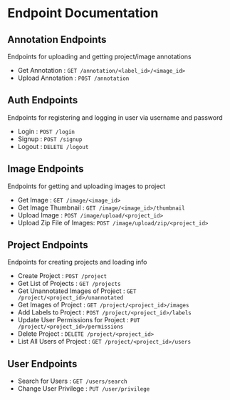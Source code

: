 # Endpoint Documentation

## Annotation Endpoints

Endpoints for uploading and getting project/image annotations

* Get Annotation : `GET /annotation/<label_id>/<image_id>`
* Upload Annotation : `POST /annotation`

## Auth Endpoints

Endpoints for registering and logging in user via username and password

* Login : `POST /login`
* Signup : `POST /signup` 
* Logout : `DELETE /logout`

## Image Endpoints

Endpoints for getting and uploading images to project

* Get Image : `GET /image/<image_id>`
* Get Image Thumbnail : `GET /image/<image_id>/thumbnail`
* Upload Image : `POST /image/upload/<project_id>`
* Upload Zip File of Images: `POST /image/upload/zip/<project_id>`

## Project Endpoints

Endpoints for creating projects and loading info 

* Create Project : `POST /project`
* Get List of Projects : `GET /projects`
* Get Unannotated Images of Project : `GET /project/<project_id>/unannotated`
* Get Images of Project : `GET /project/<project_id>/images`
* Add Labels to Project : `POST /project/<project_id>/labels`
* Update User Permissions for Project : `PUT /project/<project_id>/permissions`
* Delete Project : `DELETE /project/<project_id>`
* List All Users of Project : `GET /project/<project_id>/users`

## User Endpoints

* Search for Users : `GET /users/search`
* Change User Privilege : `PUT /user/privilege`
